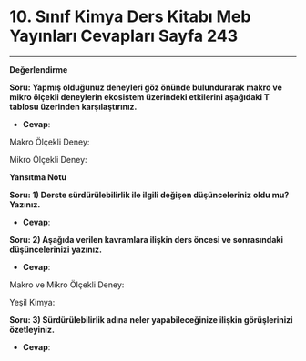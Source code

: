 # 10. Sınıf Kimya Ders Kitabı Meb Yayınları Cevapları Sayfa 243

---

**Değerlendirme**

**Soru: Yapmış olduğunuz deneyleri göz önünde bulundurarak makro ve mikro ölçekli deneylerin ekosistem üzerindeki etkilerini aşağıdaki T tablosu üzerinden karşılaştırınız.**

-   **Cevap**:

Makro Ölçekli Deney:

 Mikro Ölçekli Deney:

**Yansıtma Notu**

**Soru: 1) Derste sürdürülebilirlik ile ilgili değişen düşünceleriniz oldu mu? Yazınız.**

-   **Cevap**:

**Soru: 2) Aşağıda verilen kavramlara ilişkin ders öncesi ve sonrasındaki düşüncelerinizi yazınız.**

-   **Cevap**:

Makro ve Mikro Ölçekli Deney:

 Yeşil Kimya:

**Soru: 3) Sürdürülebilirlik adına neler yapabileceğinize ilişkin görüşlerinizi özetleyiniz.**

-   **Cevap**:
